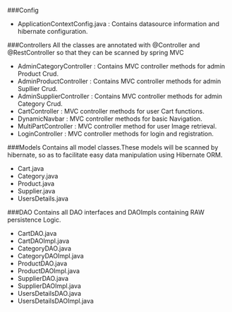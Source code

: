 ###Config
- ApplicationContextConfig.java : Contains datasource information and hibernate configuration.

###Controllers 
 All the classes are annotated with @Controller and @RestController so that they can be scanned by spring MVC
 -	AdminCategoryController :  Contains MVC controller methods for admin Product Crud.
 -	AdminProductController : Contains MVC controller methods for admin Supllier Crud.
 -	AdminSupplierController : Contains MVC controller methods for admin Category Crud.
 -	CartController : MVC controller methods for user Cart functions.
 -	DynamicNavbar : MVC controller methods for basic Navigation.
 -	MultiPartController : MVC controller method for user Image retrieval.
 -  LoginController : MVC controller methods for login and registration.
 
 
###Models
 Contains all model classes.These models will be scanned by hibernate, so as to facilitate easy data manipulation using Hibernate ORM.
 -   Cart.java
 -   Category.java
 -   Product.java
 -   Supplier.java
 -   UsersDetails.java
 
###DAO 
 Contains all DAO interfaces and DAOImpls containing RAW persistence Logic. 
 - CartDAO.java
 - CartDAOImpl.java
 - CategoryDAO.java
 - CategoryDAOImpl.java
 - ProductDAO.java
 - ProductDAOImpl.java
 - SupplierDAO.java
 - SupplierDAOImpl.java
 - UsersDetailsDAO.java
 - UsersDetailsDAOImpl.java
